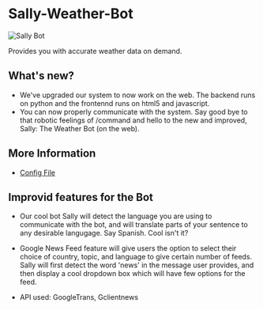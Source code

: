 # Sally-Weather-Bot

![Sally Bot](./images/1x/sally_v1_Asset%201.png)

Provides you with accurate weather data on demand.

## What's new?
- We've upgraded our system to now work on the web. The backend runs on python and the frontennd runs on html5 and javascript.
- You can now properly communicate with the system. Say good bye to that robotic feelings of /command and hello to the new and improved, Sally: The Weather Bot (on the web).

## More Information
- [Config File](./README.md)

## Improvid features for the Bot
- Our cool bot Sally will detect the language you are using to communicate with the bot, and will translate parts of your sentence to any desirable langugage. Say Spanish. Cool isn't it?

- Google News Feed feature will give users the option to select their choice of country, topic, and language to give certain number of feeds. Sally will first detect the word 'news' in the message user provides, and then display a cool dropdown box which will have few options for the feed.

- API used: GoogleTrans, Gclientnews

